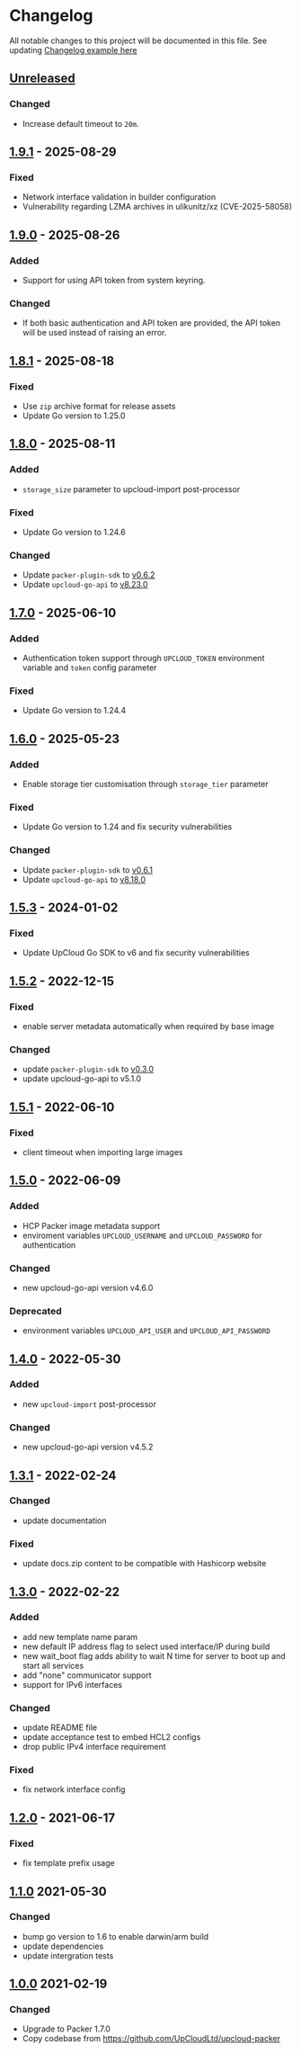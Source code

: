 # Changelog

All notable changes to this project will be documented in this file.
See updating [Changelog example here](https://keepachangelog.com/en/1.0.0/)

## [Unreleased]

### Changed

- Increase default timeout to `20m`.

## [1.9.1] - 2025-08-29

### Fixed

- Network interface validation in builder configuration
- Vulnerability regarding LZMA archives in ulikunitz/xz (CVE-2025-58058)

## [1.9.0] - 2025-08-26

### Added

- Support for using API token from system keyring.

### Changed

- If both basic authentication and API token are provided, the API token will be used instead of raising an error.

## [1.8.1] - 2025-08-18

### Fixed

- Use `zip` archive format for release assets
- Update Go version to 1.25.0

## [1.8.0] - 2025-08-11

### Added

- `storage_size` parameter to upcloud-import post-processor

### Fixed

- Update Go version to 1.24.6

### Changed

- Update `packer-plugin-sdk` to [v0.6.2](https://github.com/hashicorp/packer-plugin-sdk/releases/tag/v0.6.2)
- Update `upcloud-go-api` to [v8.23.0](https://github.com/UpCloudLtd/upcloud-go-api/releases/tag/v8.23.0)

## [1.7.0] - 2025-06-10

### Added

- Authentication token support through `UPCLOUD_TOKEN` environment variable and `token` config parameter

### Fixed

- Update Go version to 1.24.4

## [1.6.0] - 2025-05-23

### Added

- Enable storage tier customisation through `storage_tier` parameter

### Fixed

- Update Go version to 1.24 and fix security vulnerabilities

### Changed

- Update `packer-plugin-sdk` to [v0.6.1](https://github.com/hashicorp/packer-plugin-sdk/releases/tag/v0.6.1)
- Update `upcloud-go-api` to [v8.18.0](https://github.com/UpCloudLtd/upcloud-go-api/releases/tag/v8.18.0)

## [1.5.3] - 2024-01-02

### Fixed
- Update UpCloud Go SDK to v6 and fix security vulnerabilities

## [1.5.2] - 2022-12-15

### Fixed
- enable server metadata automatically when required by base image

### Changed
- update `packer-plugin-sdk` to [v0.3.0](https://github.com/hashicorp/packer-plugin-sdk/blob/main/CHANGELOG.md#030-june-09-2022)
- update upcloud-go-api to v5.1.0

## [1.5.1] - 2022-06-10

### Fixed
- client timeout when importing large images

## [1.5.0] - 2022-06-09

### Added
- HCP Packer image metadata support
- enviroment variables `UPCLOUD_USERNAME` and `UPCLOUD_PASSWORD` for authentication

### Changed
- new upcloud-go-api version v4.6.0

### Deprecated
- environment variables `UPCLOUD_API_USER` and `UPCLOUD_API_PASSWORD`

## [1.4.0] - 2022-05-30

### Added
- new `upcloud-import` post-processor

### Changed
- new upcloud-go-api version v4.5.2

## [1.3.1] - 2022-02-24

### Changed
- update documentation

### Fixed
- update docs.zip content to be compatible with Hashicorp website

## [1.3.0] - 2022-02-22

### Added
- add new template name param 
- new default IP address flag to select used interface/IP during build
- new wait_boot flag adds ability to wait N time for server to boot up and start all services
- add "none" communicator support
- support for IPv6 interfaces

### Changed
- update README file
- update acceptance test to embed HCL2 configs 
- drop public IPv4 interface requirement

### Fixed
- fix network interface config

## [1.2.0] - 2021-06-17

### Fixed
- fix template prefix usage

## [1.1.0] 2021-05-30

### Changed
- bump go version to 1.6 to enable darwin/arm build
- update dependencies
- update intergration tests

## [1.0.0] 2021-02-19

### Changed
- Upgrade to Packer 1.7.0
- Copy codebase from https://github.com/UpCloudLtd/upcloud-packer

[Unreleased]: https://github.com/UpCloudLtd/packer-plugin-upcloud/compare/v1.9.1...HEAD
[1.9.1]: https://github.com/UpCloudLtd/packer-plugin-upcloud/compare/v1.9.0...v1.9.1
[1.9.0]: https://github.com/UpCloudLtd/packer-plugin-upcloud/compare/v1.8.1...v1.9.0
[1.8.1]: https://github.com/UpCloudLtd/packer-plugin-upcloud/compare/v1.8.0...v1.8.1
[1.8.0]: https://github.com/UpCloudLtd/packer-plugin-upcloud/compare/v1.7.0...v1.8.0
[1.7.0]: https://github.com/UpCloudLtd/packer-plugin-upcloud/compare/v1.6.0...v1.7.0
[1.6.0]: https://github.com/UpCloudLtd/packer-plugin-upcloud/compare/v1.5.3...v1.6.0
[1.5.3]: https://github.com/UpCloudLtd/packer-plugin-upcloud/compare/v1.5.2...v1.5.3
[1.5.2]: https://github.com/UpCloudLtd/packer-plugin-upcloud/compare/v1.5.1...v1.5.2
[1.5.1]: https://github.com/UpCloudLtd/packer-plugin-upcloud/compare/v1.5.0...v1.5.1
[1.5.0]: https://github.com/UpCloudLtd/packer-plugin-upcloud/compare/v1.4.0...v1.5.0
[1.4.0]: https://github.com/UpCloudLtd/packer-plugin-upcloud/compare/v1.3.1...v1.4.0
[1.3.1]: https://github.com/UpCloudLtd/packer-plugin-upcloud/compare/v1.3.0...v1.3.1
[1.3.0]: https://github.com/UpCloudLtd/packer-plugin-upcloud/compare/v1.2.0...v1.3.0
[1.2.0]: https://github.com/UpCloudLtd/packer-plugin-upcloud/compare/v1.1.0...v1.2.0
[1.1.0]: https://github.com/UpCloudLtd/packer-plugin-upcloud/compare/v1.0.0...v1.1.0
[1.0.0]: https://github.com/UpCloudLtd/packer-plugin-upcloud/releases/tag/v1.0.0